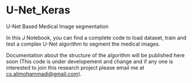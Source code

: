 # U-Net_Keras
U-Net Based Medical Image segmentation

In this J Notebook, you can find a complete code to load dataset, train and test a complex U-Net algorithm to segment the medical images.

Documentation about the structure of the algorithm will be published here soon (This code is under developement and change and if any one is interested to join this research project please email me at cs.alimohammadi@gmail.com).

